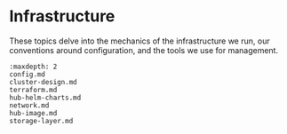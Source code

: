 # Infrastructure

These topics delve into the mechanics of the infrastructure we run, our
conventions around configuration, and the tools we use for management.

```{toctree}
:maxdepth: 2
config.md
cluster-design.md
terraform.md
hub-helm-charts.md
network.md
hub-image.md
storage-layer.md
```
